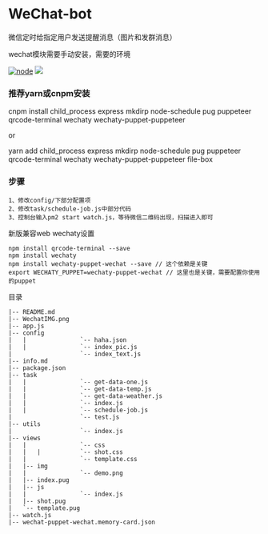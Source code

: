 # WeChat-bot
微信定时给指定用户发送提醒消息（图片和发群消息）

wechat模块需要手动安装，需要的环境

[![node](https://img.shields.io/node/v/wechaty.svg)](https://nodejs.org/) ![](https://img.shields.io/static/v1?label=&message=pm2&color=orange)

### 推荐yarn或cnpm安装

cnpm install child_process express mkdirp node-schedule pug puppeteer qrcode-terminal wechaty wechaty-puppet-puppeteer

or

yarn add child_process express mkdirp node-schedule pug puppeteer qrcode-terminal wechaty wechaty-puppet-puppeteer file-box

### 步骤
```
1、修改config/下部分配置项
2、修改task/schedule-job.js中部分代码
3、控制台输入pm2 start watch.js，等待微信二维码出现，扫描进入即可
```

新版兼容web wechaty设置

```
npm install qrcode-terminal --save
npm install wechaty 
npm install wechaty-puppet-wechat --save // 这个依赖是关键
export WECHATY_PUPPET=wechaty-puppet-wechat // 这里也是关键，需要配置你使用的puppet
```

目录

```
|-- README.md
|-- WechatIMG.png
|-- app.js
|-- config
|   |               `-- haha.json
|   |               `-- index_pic.js
|                   `-- index_text.js
|-- info.md
|-- package.json
|-- task
|   |               `-- get-data-one.js
|   |               `-- get-data-temp.js
|   |               `-- get-data-weather.js
|   |               `-- index.js
|   |               `-- schedule-job.js
|                   `-- test.js
|-- utils
|                   `-- index.js
|-- views
|   |               `-- css
|   |   |           `-- shot.css
|   |               `-- template.css
|   |-- img
|   |               `-- demo.png
|   |-- index.pug
|   |-- js
|   |               `-- index.js
|   |-- shot.pug
|   `-- template.pug
|-- watch.js
|-- wechat-puppet-wechat.memory-card.json
```
